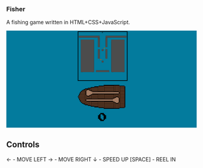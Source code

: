 ### Fisher
A fishing game written in HTML+CSS+JavaScript.

![](ss.jpg)

## Controls

← - MOVE LEFT
→ - MOVE RIGHT
↓ - SPEED UP
[SPACE] - REEL IN
